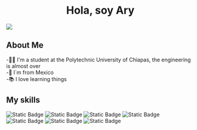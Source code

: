 <div align="center">
    <h1 align="center">Hola, soy Ary</h1>
</div>

<picture align="center">
  <source align="center media="(prefers-color-scheme: dark)" srcset="https://i.imgur.com/SxHeDZw.png">
  <source align="center media="(prefers-color-scheme: light)" srcset="https://i.imgur.com/j1H5FAF.png">
  <img align="center alt="Shows an illustrated sun in light mode and a moon with stars in dark mode." src="https://i.imgur.com/SxHeDZw.png">
</picture>



## About Me

-🧑‍🎓 I'm a student at the Polytechnic University of Chiapas, the engineering is almost over
<br>
-🌮 I´m from Mexico
<br>
-📚 I love learning things






## My skills

![Static Badge](https://img.shields.io/badge/Flutter-blue?style=for-the-badge&logo=Flutter&logoColor=02569B&labelColor=white&color=02569B)
![Static Badge](https://img.shields.io/badge/JavaScript-yellow?style=for-the-badge&logo=javascript&logoColor=black&labelColor=white&color=black)
![Static Badge](https://img.shields.io/badge/NPM-yellow?style=for-the-badge&logo=NPM&logoColor=%23FF0000&labelColor=white&color=%23FF0000)
![Static Badge](https://img.shields.io/badge/react-blue?style=for-the-badge&logo=react&logoColor=61DAFB&labelColor=white&color=61DAFB)
![Static Badge](https://img.shields.io/badge/NodeJs-green?style=for-the-badge&logo=Node.js&logoColor=%5FA04E&labelColor=white&color=%5FA04E)
![Static Badge](https://img.shields.io/badge/tailwind-%2306B6D4?style=for-the-badge&logo=tailwind%20css&logoColor=%2306B6D4&labelColor=white&color=%2306B6D4)
![Static Badge](https://img.shields.io/badge/TYPESCRIPT-%233178C6?style=for-the-badge&logo=typescript&logoColor=%233178C6&labelColor=white&color=%233178C6)





